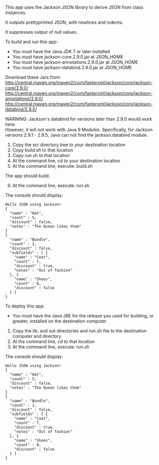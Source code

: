 This app uses the Jackson JSON library to derive JSON from class instances.

It outputs prettyprinted JSON, with newlines and indents.

It suppresses output of null values.

To build and run this app:

- You must have the Java JDK 7 or later installed
- You must have jackson-core.2.9.0.jar at JSON_HOME
- You must have jackson-annotations.2.9.0.jar at JSON_HOME
- You must have jackson-databind.2.9.0.jar at JSON_HOME

Download these Jars from:  
http://central.maven.org/maven2/com/fasterxml/jackson/core/jackson-core/2.9.0/  
http://central.maven.org/maven2/com/fasterxml/jackson/core/jackson-annotations/2.9.0/  
http://central.maven.org/maven2/com/fasterxml/jackson/core/jackson-databind/2.9.0/  

WARNING: Jackson's databind for versions later than 2.9.0 would work here.  
However, it will not work with Java 9 Modules.
Specifically, for Jackson versions 2.9.1 - 2.9.5, Java can not find the jackson.databind module.

1. Copy the src directory tree to your destination location
2. Copy build.sh to that location
3. Copy run.sh to that location
4. At the command line, cd to your destination location
5. At the command line, execute: build.sh

The app should build.

6. At the command line, execute: run.sh

The console should display:
```
Hello JSON using Jackson!  
{
  "name" : "Hat",
  "count" : 5,
  "discount" : false,
  "notes" : "The Queen likes them"
}
{
  "name" : "Bundle",
  "count" : 1,
  "discount" : false,
  "subfields" : [ {
    "name" : "Coat",
    "count" : 7,
    "discount" : true,
    "notes" : "Out of fashion"
  }, {
    "name" : "Shoes",
    "count" : 8,
    "discount" : false
  } ]
}
```

To deploy this app:

- You must have the Java JRE for the release you used for building, or greater, installed on the destination computer

1. Copy the lib, and out directories and run.sh file to the destination computer and directory
2. At the command line, cd to that location
2. At the command line, execute: run.sh

The console should display:

```
Hello JSON using Jackson!
{
  "name" : "Hat",
  "count" : 5,
  "discount" : false,
  "notes" : "The Queen likes them"
}
{
  "name" : "Bundle",
  "count" : 1,
  "discount" : false,
  "subfields" : [ {
    "name" : "Coat",
    "count" : 7,
    "discount" : true,
    "notes" : "Out of fashion"
  }, {
    "name" : "Shoes",
    "count" : 8,
    "discount" : false
  } ]
}
```
